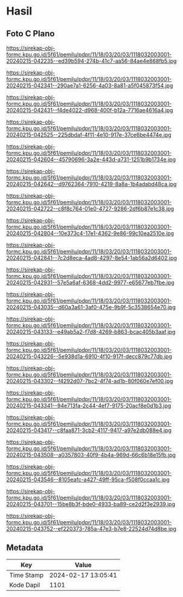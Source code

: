# Hasil

## Foto C Plano

https://sirekap-obj-formc.kpu.go.id/5f61/pemilu/pdpr/11/18/03/20/03/1118032003001-20240215-042235--ed39b594-274b-41c7-aa56-84ae4e868fb5.jpg

https://sirekap-obj-formc.kpu.go.id/5f61/pemilu/pdpr/11/18/03/20/03/1118032003001-20240215-042341--290ae7a1-6256-4a03-8a81-a5f045873f54.jpg

https://sirekap-obj-formc.kpu.go.id/5f61/pemilu/pdpr/11/18/03/20/03/1118032003001-20240215-042431--f4de4022-d968-400f-b12a-7716ae4616a4.jpg

https://sirekap-obj-formc.kpu.go.id/5f61/pemilu/pdpr/11/18/03/20/03/1118032003001-20240215-042525--225dbdaf-4f11-4e10-917e-37ce6be4474e.jpg

https://sirekap-obj-formc.kpu.go.id/5f61/pemilu/pdpr/11/18/03/20/03/1118032003001-20240215-042604--45790696-3a2e-443d-a731-1251b9b1734e.jpg

https://sirekap-obj-formc.kpu.go.id/5f61/pemilu/pdpr/11/18/03/20/03/1118032003001-20240215-042642--d9762364-7910-4219-8a8a-1b4adabd48ca.jpg

https://sirekap-obj-formc.kpu.go.id/5f61/pemilu/pdpr/11/18/03/20/03/1118032003001-20240215-042722--c8f8c764-01e0-4727-9286-2df6b87e1c38.jpg

https://sirekap-obj-formc.kpu.go.id/5f61/pemilu/pdpr/11/18/03/20/03/1118032003001-20240215-042804--10e373c4-17e1-4362-9e86-99c10ea2510e.jpg

https://sirekap-obj-formc.kpu.go.id/5f61/pemilu/pdpr/11/18/03/20/03/1118032003001-20240215-042841--7c2d8eca-4ad8-4297-8e54-1ab56a2d6402.jpg

https://sirekap-obj-formc.kpu.go.id/5f61/pemilu/pdpr/11/18/03/20/03/1118032003001-20240215-042931--57e5a6af-6368-4dd2-9977-e65677eb7fbe.jpg

https://sirekap-obj-formc.kpu.go.id/5f61/pemilu/pdpr/11/18/03/20/03/1118032003001-20240215-043035--d60a3a61-3af0-475e-9b9f-5c3538654e70.jpg

https://sirekap-obj-formc.kpu.go.id/5f61/pemilu/pdpr/11/18/03/20/03/1118032003001-20240215-043133--e49ab5a2-f7d8-4269-b863-bcac405b3aaf.jpg

https://sirekap-obj-formc.kpu.go.id/5f61/pemilu/pdpr/11/18/03/20/03/1118032003001-20240215-043226--5e938d1a-6910-4f10-917f-decc879c77db.jpg

https://sirekap-obj-formc.kpu.go.id/5f61/pemilu/pdpr/11/18/03/20/03/1118032003001-20240215-043302--f4292d07-7bc2-4f74-ad1b-80f060e7ef00.jpg

https://sirekap-obj-formc.kpu.go.id/5f61/pemilu/pdpr/11/18/03/20/03/1118032003001-20240215-043341--94e713fa-2c44-4ef7-9175-20acf8e0d1b3.jpg

https://sirekap-obj-formc.kpu.go.id/5f61/pemilu/pdpr/11/18/03/20/03/1118032003001-20240215-043417--c8faa871-3cb2-4117-9417-a97e2db088e4.jpg

https://sirekap-obj-formc.kpu.go.id/5f61/pemilu/pdpr/11/18/03/20/03/1118032003001-20240215-043508--a0357803-40f9-4b4a-969d-66c6b18e15fb.jpg

https://sirekap-obj-formc.kpu.go.id/5f61/pemilu/pdpr/11/18/03/20/03/1118032003001-20240215-043546--8105eafc-a427-49ff-95ca-f508f0ccaa1c.jpg

https://sirekap-obj-formc.kpu.go.id/5f61/pemilu/pdpr/11/18/03/20/03/1118032003001-20240215-043701--15be8b3f-bde0-4933-ba89-ce2d2f3e2939.jpg

https://sirekap-obj-formc.kpu.go.id/5f61/pemilu/pdpr/11/18/03/20/03/1118032003001-20240215-043752--ef220373-785a-47e3-b7e8-22524d74d8be.jpg


## Metadata

| Key        | Value               |
| ---------- | ------------------- |
| Time Stamp | 2024-02-17 13:05:41 |
| Kode Dapil | 1101                |



